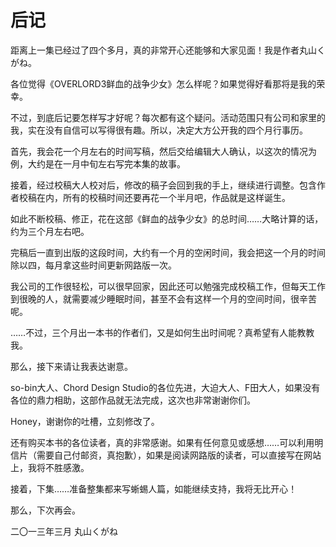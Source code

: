 # 后记
距离上一集已经过了四个多月，真的非常开心还能够和大家见面！我是作者丸山くがね。

各位觉得《OVERLORD3鲜血的战争少女》怎么样呢？如果觉得好看那将是我的荣幸。

不过，到底后记要怎样写才好呢？每次都有这个疑问。活动范围只有公司和家里的我，实在没有自信可以写得很有趣。所以，决定大方公开我的四个月行事历。

首先，我会花一个月左右的时间写稿，然后交给编辑大人确认，以这次的情况为例，大约是在一月中旬左右写完本集的故事。

接着，经过校稿大人校对后，修改的稿子会回到我的手上，继续进行调整。包含作者校稿在内，所有的校稿时间还要再花一个半月吧，作品就是这样诞生。

如此不断校稿、修正，花在这部《鲜血的战争少女》的总时间……大略计算的话，约为三个月左右吧。

完稿后一直到出版的这段时间，大约有一个月的空闲时间，我会把这一个月的时间除以四，每月拿这些时间更新网路版一次。

我公司的工作很轻松，可以很早回家，因此还可以勉强完成校稿工作，但每天工作到很晚的人，就需要减少睡眠时间，甚至不会有这样一个月的空间时间，很辛苦呢。

……不过，三个月出一本书的作者们，又是如何生出时间呢？真希望有人能教教我。

那么，接下来请让我表达谢意。

so-bin大人、Chord Design Studio的各位先进，大迫大人、F田大人，如果没有各位的鼎力相助，这部作品就无法完成，这次也非常谢谢你们。

Honey，谢谢你的吐槽，立刻修改了。

还有购买本书的各位读者，真的非常感谢。如果有任何意见或感想……可以利用明信片（需要自己付邮资，真抱歉），如果是阅读网路版的读者，可以直接写在网站上，我将不胜感激。

接着，下集……准备整集都来写蜥蜴人篇，如能继续支持，我将无比开心！

那么，下次再会。

二〇一三年三月 丸山くがね
